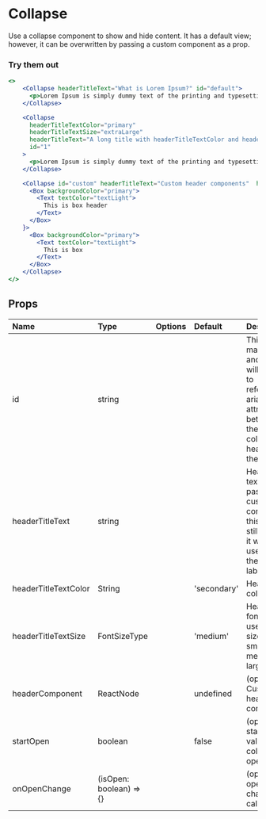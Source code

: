 # Collapse

Use a collapse component to show and hide content. It has a default view; however, it can be overwritten by passing a custom component as a prop.

### Try them out

```.jsx
<>
    <Collapse headerTitleText="What is Lorem Ipsum?" id="default">
      <p>Lorem Ipsum is simply dummy text of the printing and typesetting industry. Lorem Ipsum has been the industry's standard dummy text ever since the 1500s, when an unknown printer took a galley of type and scrambled it to make a type specimen book. It has survived not only five centuries, but also the leap into electronic typesetting, remaining essentially unchanged. It was popularised in the 1960s with the release of Letraset sheets containing Lorem Ipsum passages, and more recently with desktop publishing software like Aldus PageMaker including versions of Lorem Ipsum.</p>
    </Collapse>

    <Collapse
      headerTitleTextColor="primary"
      headerTitleTextSize="extraLarge"
      headerTitleText="A long title with headerTitleTextColor and headerTitleTextSize"
      id="1"
    >
      <p>Lorem Ipsum is simply dummy text of the printing and typesetting industry. Lorem Ipsum has been the industry's standard dummy text ever since the 1500s</p>
    </Collapse>

    <Collapse id="custom" headerTitleText="Custom header components"  headerComponent={
      <Box backgroundColor="primary">
        <Text textColor="textLight">
          This is box header
        </Text>
      </Box>
    }>
      <Box backgroundColor="primary">
        <Text textColor="textLight">
          This is box
        </Text>
      </Box>
    </Collapse>
</>
```

## Props

| Name                 | Type                    | Options | Default     | Description                                                                                                          |
| :------------------- | :---------------------- | :-----: | :---------- | :------------------------------------------------------------------------------------------------------------------- |
| id                   | string                  |         |             | This is mandatory and this id will be used to reference aria attributes between the collapse header and the content. |
| headerTitleText      | string                  |         |             | Header text. If you pass a custom component this text is still need as it will be used for the aria-label            |
| headerTitleTextColor | String                  |         | 'secondary' | Header text colour                                                                                                   |
| headerTitleTextSize  | FontSizeType            |         | 'medium'    | Header text font size uses t-shirt sizes of small medium large etc                                                   |
| headerComponent      | ReactNode               |         | undefined   | (optional) Custom header component                                                                                   |
| startOpen            | boolean                 |         | false       | (optional) starting value for collapse open state                                                                    |
| onOpenChange         | (isOpen: boolean) => {} |         |             | (optional) open changed callback                                                                                     |
